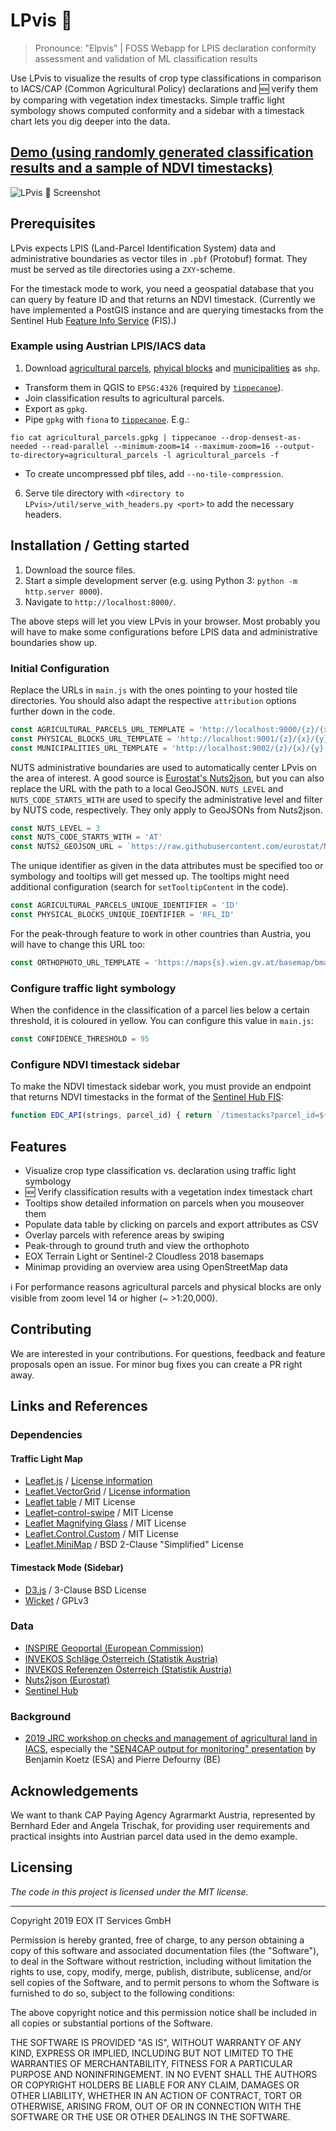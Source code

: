 # LPvis 🕺
> Pronounce: "Elpvis" | FOSS Webapp for LPIS declaration conformity assessment and validation of ML classification results

Use LPvis to visualize the results of crop type classifications in comparison to IACS/CAP (Common Agricultural Policy) declarations and 🆕 verify them by comparing with vegetation index timestacks. Simple traffic light symbology shows computed conformity and a sidebar with a timestack chart lets you dig deeper into the data.

## [Demo (using randomly generated classification results and a sample of NDVI timestacks)](http://lpvis-demo.s3-website.eu-central-1.amazonaws.com/)

![LPvis 🕺 Screenshot](media/Screenshot_LPvis_🕺.png)

## Prerequisites

LPvis expects LPIS (Land-Parcel Identification System) data and administrative boundaries as vector tiles in `.pbf` (Protobuf) format. They must be served as tile directories using a `ZXY`-scheme.  

For the timestack mode to work, you need a geospatial database that you can query by feature ID and that returns an NDVI timestack. (Currently we have implemented a PostGIS instance and are querying timestacks from the Sentinel Hub [Feature Info Service](https://www.sentinel-hub.com/develop/documentation/api/fis-request) (FIS).)

### Example using Austrian LPIS/IACS data

1. Download [agricultural parcels](https://www.data.gv.at/katalog/dataset/e21a731f-9e08-4dd3-b9e5-cd460438a5d9), [phyical blocks](https://www.data.gv.at/katalog/dataset/b9cab416-896b-408a-8665-9f4ac30f79db) and [municipalities](https://www.data.gv.at/katalog/dataset/566c99be-b436-365e-af4f-27be6c536358) as `shp`.
- Transform them in QGIS to `EPSG:4326` (required by [`tippecanoe`](https://github.com/mapbox/tippecanoe)).
- Join classification results to agricultural parcels.
- Export as `gpkg`.
- Pipe `gpkg` with `fiona` to [`tippecanoe`](https://github.com/mapbox/tippecanoe). E.g.:
```shell
fio cat agricultural_parcels.gpkg | tippecanoe --drop-densest-as-needed --read-parallel --minimum-zoom=14 --maximum-zoom=16 --output-to-directory=agricultural_parcels -l agricultural_parcels -f
```
- To create uncompressed pbf tiles, add `--no-tile-compression`.
6. Serve tile directory with `<directory to LPvis>/util/serve_with_headers.py <port>` to add the necessary headers.

## Installation / Getting started

1. Download the source files.
2. Start a simple development server (e.g. using Python 3: `python -m http.server 8000`).
3. Navigate to `http://localhost:8000/`.

The above steps will let you view LPvis in your browser. Most probably you will have to make some configurations before LPIS data and administrative boundaries show up.

### Initial Configuration

Replace the URLs in `main.js` with the ones pointing to your hosted tile directories. You should also adapt the respective `attribution` options further down in the code.

```javascript
const AGRICULTURAL_PARCELS_URL_TEMPLATE = 'http://localhost:9000/{z}/{x}/{y}.pbf'
const PHYSICAL_BLOCKS_URL_TEMPLATE = 'http://localhost:9001/{z}/{x}/{y}.pbf'
const MUNICIPALITIES_URL_TEMPLATE = 'http://localhost:9002/{z}/{x}/{y}.pbf'
```

NUTS administrative boundaries are used to automatically center LPvis on the area of interest. A good source is [Eurostat's Nuts2json](https://github.com/eurostat/Nuts2json), but you can also replace the URL with the path to a local GeoJSON. `NUTS_LEVEL` and `NUTS_CODE_STARTS_WITH` are used to specify the administrative level and filter by NUTS code, respectively. They only apply to GeoJSONs from Nuts2json.

```javascript
const NUTS_LEVEL = 3
const NUTS_CODE_STARTS_WITH = 'AT'
const NUTS2_GEOJSON_URL = `https://raw.githubusercontent.com/eurostat/Nuts2json/gh-pages/2016/4258/10M/nutsrg_${NUTS_LEVEL}.json`
```

The unique identifier as given in the data attributes must be specified too or symbology and tooltips will get messed up. The tooltips might need additional configuration (search for `setTooltipContent` in the code).

```javascript
const AGRICULTURAL_PARCELS_UNIQUE_IDENTIFIER = 'ID'
const PHYSICAL_BLOCKS_UNIQUE_IDENTIFIER = 'RFL_ID'
```

For the peak-through feature to work in other countries than Austria, you will have to change this URL too:

```javascript
const ORTHOPHOTO_URL_TEMPLATE = 'https://maps{s}.wien.gv.at/basemap/bmaporthofoto30cm/normal/google3857/{z}/{y}/{x}.jpeg'
```
### Configure traffic light symbology

When the confidence in the classification of a parcel lies below a certain threshold, it is coloured in yellow. You can configure this value in `main.js`:

```javascript
const CONFIDENCE_THRESHOLD = 95
```

### Configure NDVI timestack sidebar

To make the NDVI timestack sidebar work, you must provide an endpoint that returns NDVI timestacks in the format of the [Sentinel Hub FIS](https://www.sentinel-hub.com/develop/documentation/api/fis-request):

```javascript
function EDC_API(strings, parcel_id) { return `/timestacks?parcel_id=${parcel_id}` }
```


## Features

* Visualize crop type classification vs. declaration using traffic light symbology
* 🆕 Verify classification results with a vegetation index timestack chart
* Tooltips show detailed information on parcels when you mouseover them
* Populate data table by clicking on parcels and export attributes as CSV
* Overlay parcels with reference areas by swiping
* Peak-through to ground truth and view the orthophoto
* EOX Terrain Light or Sentinel-2 Cloudless 2018 basemaps
* Minimap providing an overview area using OpenStreetMap data

ℹ️ For performance reasons agricultural parcels and physical blocks are only visible from zoom level 14 or higher (~ >1:20,000).


## Contributing

We are interested in your contributions. For questions, feedback and feature proposals open an issue. For minor bug fixes you can create a PR right away.


## Links and References

### Dependencies

#### Traffic Light Map
- [Leaflet.js](https://leafletjs.com/) / [License information](https://github.com/Leaflet/Leaflet/blob/master/LICENSE)
- [Leaflet.VectorGrid](https://github.com/Leaflet/Leaflet.VectorGrid) / [License information](https://github.com/Leaflet/Leaflet.VectorGrid#legalese)
- [Leaflet table](https://github.com/diogok/leaflet.table) / MIT License
- [Leaflet-control-swipe](https://github.com/frogcat/leaflet-control-swipe) / MIT License
- [Leaflet Magnifying Glass](https://github.com/bbecquet/Leaflet.MagnifyingGlass) / MIT License
- [Leaflet.Control.Custom](https://github.com/yigityuce/Leaflet.Control.Custom) / MIT License
- [Leaflet.MiniMap](https://github.com/Norkart/Leaflet-MiniMap) / BSD 2-Clause "Simplified" License

#### Timestack Mode (Sidebar)
- [D3.js](https://d3js.org/) / 3-Clause BSD License
- [Wicket](http://arthur-e.github.io/Wicket/) / GPLv3

### Data
- [INSPIRE Geoportal (European Commission)](https://inspire-geoportal.ec.europa.eu/)
- [INVEKOS Schläge Österreich (Statistik Austria)](https://www.data.gv.at/katalog/dataset/e21a731f-9e08-4dd3-b9e5-cd460438a5d9)
- [INVEKOS Referenzen Österreich (Statistik Austria)](https://www.data.gv.at/katalog/dataset/b9cab416-896b-408a-8665-9f4ac30f79db)
- [Nuts2json (Eurostat)](https://github.com/eurostat/Nuts2json)
- [Sentinel Hub](https://www.sentinel-hub.com/develop/documentation/api/fis-request)

### Background
- [2019 JRC workshop on checks and management of agricultural land in IACS](https://ec.europa.eu/jrc/en/event/workshop/iacs-workshop-2019), especially the ["SEN4CAP output for monitoring" presentation](https://ec.europa.eu/jrc/sites/jrcsh/files/14-sen4cap.pdf) by Benjamin Koetz (ESA) and Pierre Defourny (BE)


## Acknowledgements
We want to thank CAP Paying Agency Agrarmarkt Austria, represented by Bernhard Eder and Angela Trischak, for providing user requirements and practical insights into Austrian parcel data used in the demo example.

## Licensing

_The code in this project is licensed under the MIT license._

___

Copyright 2019 EOX IT Services GmbH

Permission is hereby granted, free of charge, to any person obtaining a copy of this software and associated documentation files (the "Software"), to deal in the Software without restriction, including without limitation the rights to use, copy, modify, merge, publish, distribute, sublicense, and/or sell copies of the Software, and to permit persons to whom the Software is furnished to do so, subject to the following conditions:

The above copyright notice and this permission notice shall be included in all copies or substantial portions of the Software.

THE SOFTWARE IS PROVIDED "AS IS", WITHOUT WARRANTY OF ANY KIND, EXPRESS OR IMPLIED, INCLUDING BUT NOT LIMITED TO THE WARRANTIES OF MERCHANTABILITY, FITNESS FOR A PARTICULAR PURPOSE AND NONINFRINGEMENT. IN NO EVENT SHALL THE AUTHORS OR COPYRIGHT HOLDERS BE LIABLE FOR ANY CLAIM, DAMAGES OR OTHER LIABILITY, WHETHER IN AN ACTION OF CONTRACT, TORT OR OTHERWISE, ARISING FROM, OUT OF OR IN CONNECTION WITH THE SOFTWARE OR THE USE OR OTHER DEALINGS IN THE SOFTWARE.
